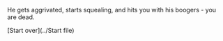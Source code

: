 He gets aggrivated, starts squealing, and hits you with his boogers - you are dead.

[Start over](../Start file)